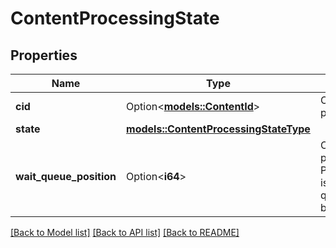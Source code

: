 # ContentProcessingState

## Properties

Name | Type | Description | Notes
------------ | ------------- | ------------- | -------------
**cid** | Option<[**models::ContentId**](ContentId.md)> | Content ID of the processed content. | [optional]
**state** | [**models::ContentProcessingStateType**](ContentProcessingStateType.md) |  | 
**wait_queue_position** | Option<**i64**> | Current position in processing queue.  If ProcessingContentId is added to empty queue, then this will be 1. | [optional]

[[Back to Model list]](../README.md#documentation-for-models) [[Back to API list]](../README.md#documentation-for-api-endpoints) [[Back to README]](../README.md)


